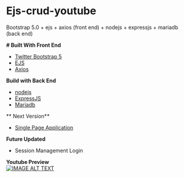 # Ejs-crud-youtube

Bootstrap 5.0 + ejs + axios (front end) + nodejs + expressjs + mariadb (back end)

**# Built With Front End**
 - [Twitter Bootstrap 5](https://getbootstrap.com)
  -  [EJS](https://ejs.co) 
  - [Axios](https://github.com/axios/axios)

**Build with Back End**
- [nodejs](https://nodejs.org/en/)
- [ExpressJS](http://expressjs.com)
- [Mariadb](https://github.com/mariadb-corporation/mariadb-connector-nodejs/blob/master/documentation/promise-api.md)


** Next Version**
- [Single Page Application](https://github.com/NobodyButMe-Haiya/SPA-MEJJ)
 
**Future Updated**
- Session Management Login

**Youtube Preview**  
[![IMAGE ALT TEXT](http://img.youtube.com/vi/lT-Vg-9JotQ/0.jpg)](http://www.youtube.com/watch?v=lT-Vg-9JotQ " NodeJS  Crud in 2021")
